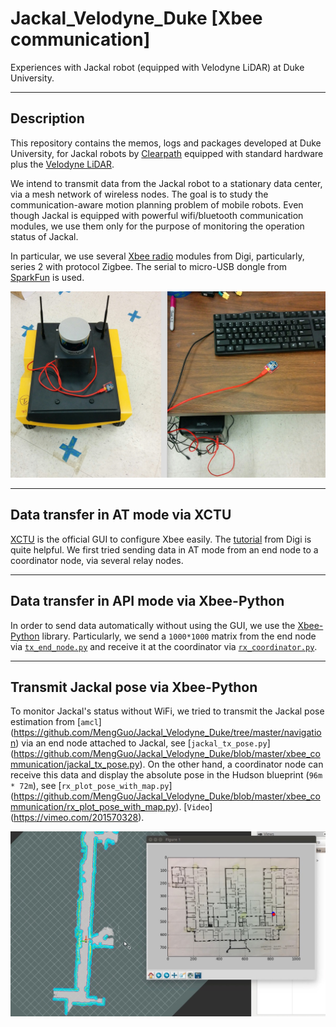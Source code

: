 Jackal_Velodyne_Duke [Xbee communication]
========

Experiences with Jackal robot (equipped with Velodyne LiDAR) at Duke University.

-----
Description
-----
This repository contains the memos, logs and packages developed at Duke University, for Jackal robots by [Clearpath](https://www.clearpathrobotics.com) equipped with standard hardware plus the [Velodyne LiDAR](velodynelidar.com/).


We intend to transmit data from the Jackal robot to a stationary data center, via a mesh network of wireless nodes. The goal is to study the communication-aware motion planning problem of mobile robots.
Even though Jackal is equipped with powerful wifi/bluetooth communication modules, we use them only for the purpose of monitoring the operation status of Jackal.


In particular, we use several [Xbee radio](https://www.digi.com/) modules from Digi, particularly, series 2 with protocol Zigbee. The serial to micro-USB dongle from [SparkFun](https://www.sparkfun.com/products/11812)  is used.


  <p align="center">  
    <img src="https://github.com/MengGuo/Jackal_Velodyne_Duke/blob/master/xbee_communication/figures/xbee.jpg" width="700"/>
  </p>


-----
Data transfer in AT mode via XCTU
-----

[XCTU](https://www.digi.com/products/xbee-rf-solutions/xctu-software/xctu) is the official GUI to configure Xbee easily. The [tutorial](http://www.digi.com/resources/documentation/digidocs/90001458-13/default.htm) from Digi is quite helpful.
We first tried sending data in AT mode from an end node to a coordinator node, via several relay nodes. 


-----
Data transfer in API mode via Xbee-Python
-----

In order to send data automatically without using the GUI, we use the [Xbee-Python](https://python-xbee.readthedocs.io/en/latest/) library.
Particularly, we send a `1000*1000` matrix from the end node via [`tx_end_node.py`](https://github.com/MengGuo/Jackal_Velodyne_Duke/blob/master/xbee_communication/tx_end_node.py) and receive it at the coordinator via [`rx_coordinator.py`](https://github.com/MengGuo/Jackal_Velodyne_Duke/tree/master/xbee_communication).


-----
Transmit Jackal pose via Xbee-Python
-----

To monitor Jackal's status without WiFi, we tried to transmit the Jackal pose estimation from [`amcl`] (https://github.com/MengGuo/Jackal_Velodyne_Duke/tree/master/navigation) via an end node attached to Jackal, see [`jackal_tx_pose.py`] (https://github.com/MengGuo/Jackal_Velodyne_Duke/blob/master/xbee_communication/jackal_tx_pose.py).
On the other hand, a coordinator node can receive this data and display the absolute pose in the Hudson blueprint (`96m * 72m`), see [`rx_plot_pose_with_map.py`] (https://github.com/MengGuo/Jackal_Velodyne_Duke/blob/master/xbee_communication/rx_plot_pose_with_map.py). [`Video`] (https://vimeo.com/201570328).

  <p align="center">  
    <img src="https://github.com/MengGuo/Jackal_Velodyne_Duke/blob/master/xbee_communication/figures/rviz_xbee_map.jpg" width="700"/>
  </p>

